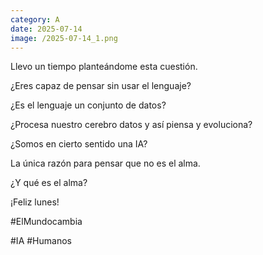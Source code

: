 ```yaml
--- 
category: A 
date: 2025-07-14 
image: /2025-07-14_1.png 
--- 
```


Llevo un tiempo planteándome esta cuestión. 

¿Eres capaz de pensar sin usar el lenguaje? 

¿Es el lenguaje un conjunto de datos?

¿Procesa nuestro cerebro datos y así piensa y evoluciona?

¿Somos en cierto sentido una IA?

La única razón para pensar que no es el alma. 

¿Y qué es el alma?

¡Feliz lunes!

#ElMundocambia

#IA #Humanos
